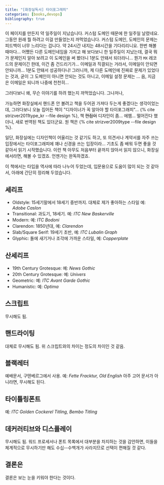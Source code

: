```yaml
---
title: "[화장실독서] 타이포그래피"
categories: [books,devops]
bibliography: true
---
```

이 페이지를 만든지 약 일주일이 지났습니다. 커스텀 도메인 때문에 한 일주일 날렸네요. 그동안 원래 뭘 하려고 이걸 만들었는지 까먹었습니다. 커스텀 도메인, 도메인의 문제는 피드백이 너무 느리다는 겁니다. 약 24시간 내지는 48시간을 기다리리니요. 한번 해볼 때마다... 어쨌든 다른 도메인네임을 가지고 해 보다보니 한 일주일이 지났는데, 결국 뭐가 문제인지 알아 보려고 이 도메인을 써 봤더니 1분도 안돼서 되더라니... 뭔가 `MX` 레코드의 문제이긴 한데, 이건 좀 건드리기가... 이메일과 직결되는 거라서, 이메일이 안되면 안되니까... 1분도 안돼서 성공하다니! 그러니까, 제 다른 도메인에 진짜로 문제가 있었다는 것과, 굳이 그 도메인이 아니면 안되는 것도 아니고, 이메일 설정 문제는 ... 음, 지금은 이메일은 되니까 나중에 천천히...

그러다보니 왜, 무슨 이야기를 하려 했는지 까먹었습니다. 그나저나,

가능하면 화장실에서 핸드폰 안 볼려고 책을 두어권 가져다 두는게 좋겠다는 생각이었는데, 그러다보니 오늘 집어든 책이 "디자이너가 꼭 알아야 할 타이포그래피"... {% cite strizver2011type_kr --file design %}, 책 ~~편집이~~ 디자인이 좀... 에헴... 떨어진다 했더니, 새로 번역된 책도 있더군요. 원 책은 {% cite strizver2009type --file design %}.

일단, 화장실에는 디자인책이 어울리는 것 같기도 하고, 또 의견서나 계약서를 자주 쓰는 입장에서는 타이포그래피에 꽤나 신경을 쓰는 입장이라... 기초도 좀 배워 두면 좋을 것 같아서 읽기 시작했습니다. 이런 책 아무도 처음부터 끝까지 앉아서 읽지 않으니, 화장실에서라면, 해볼 수 있겠죠. 언젠가는 완독하겠죠.

이 책에서는 타입을 역사에 따라 나누어 두었는데, 입문용으로 도움이 많이 되는 것 같아서, 아래에 간단히 정리해 두었습니다.

## 세리프

- Oldstyle: 15세기말에서 18세기 중반까지. 대체로 제가 좋아하는 스타일 예: *Adobe Caslon* 
- Transitional: 과도기, 18세기. 예: *ITC New Baskerville*
- Modern: 예: *ITC Bodoni*
- Clarendon: 1850년대, 예: *Clarendon*
- Slab/Square Serif: 19세기 초반, 예: *ITC Lubalin Graph*
- Glyphic: 돌에 새기거나 조각에 가까운 스타일, 예: *Copperplate*

## 산세리프

- 19th Century Grotesque: 예: *News Gothic*
- 20th Century Grotesque: 예: *Univers*
- Geometric: 예: *ITC Avant Garde Gothic*
- Humanistic: 예: *Optima*

## 스크립트
무시해도 됨.

## 핸드라이팅
대체로 무시해도 됨. 위 스크립트와의 차이는 정도의 차이인 것 같음.

## 블랙레터
예배문서, 구텐베르그에서 사용. 예: *Fette Fracktur, Old English* 아주 고어 문서가 아니라면, 무시해도 된다.

## 타이틀링폰트

예: *ITC Golden Cockerel Titling, Bembo Titling*

## 데커러티브와 디스플레이
무시해도 됨. 워드 프로세서나 폰트 목록에서 대부분을 차지하는 것을 감안하면, 이들을 체계적으로 무시하기만 해도 수십--수백개가 사라지므로 선택이 편해질 것 같다. 

## 결론은

결론은 보는 눈을 키워야 한다는 것이다.